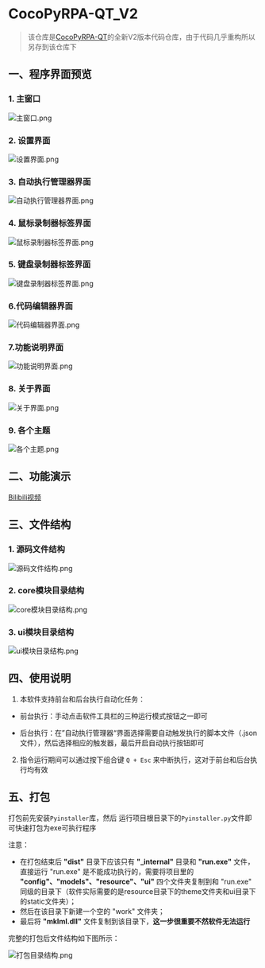 # CocoPyRPA-QT_V2

> 该仓库是[CocoPyRPA-QT](https://gitee.com/i54Coconi/CocoPyRPA-QT)的全新V2版本代码仓库，由于代码几乎重构所以另存到该仓库下

## 一、程序界面预览

### 1. 主窗口

![主窗口.png](https://s2.loli.net/2025/03/21/nvHlc7Nx1pWLsDg.png)



### 2. 设置界面

![设置界面.png](https://s2.loli.net/2025/03/21/IYDNTuBRKbkv9ns.png)



### 3. 自动执行管理器界面

![自动执行管理器界面.png](https://s2.loli.net/2025/03/21/Sva7hF2YPCT5V8J.png)



### 4. 鼠标录制器标签界面

![鼠标录制器标签界面.png](https://s2.loli.net/2025/03/21/Lo36845wISMdEFf.png)



### 5. 键盘录制器标签界面

![键盘录制器标签界面.png](https://s2.loli.net/2025/03/21/wXrITKdeYjQGa3p.png)



### 6.代码编辑器界面

![代码编辑器界面.png](https://s2.loli.net/2025/03/21/iowBKxVdZ3HyQu6.png)



### 7.功能说明界面

![功能说明界面.png](https://s2.loli.net/2025/03/21/Mq3PF1lRo542gmJ.png)



### 8. 关于界面

![关于界面.png](https://s2.loli.net/2025/03/21/VhcRzN6pUqf5XvM.png)



### 9. 各个主题

![各个主题.png](https://s2.loli.net/2025/03/21/DW4v26AyzLBlYwI.png)



##  二、功能演示

[Bilibili视频](https://www.bilibili.com/video/BV1PrkWYHETX/)



##  三、文件结构

###  1. 源码文件结构

![源码文件结构.png](https://s2.loli.net/2025/03/21/1Nfm9GsHTKb7rvu.png)



### 2. core模块目录结构

![core模块目录结构.png](https://s2.loli.net/2025/03/21/rZ9DhtjQMmRH3AE.png)



### 3. ui模块目录结构

![ui模块目录结构.png](https://s2.loli.net/2025/03/21/LQO9KuFcs8MIpGX.png)



## 四、使用说明

1. 本软件支持前台和后台执行自动化任务：

- 前台执行：手动点击软件工具栏的三种运行模式按钮之一即可

- 后台执行：在”自动执行管理器“界面选择需要自动触发执行的脚本文件（.json文件），然后选择相应的触发器，最后开启自动执行按钮即可

2. 指令运行期间可以通过按下组合键 `Q + Esc` 来中断执行，这对于前台和后台执行均有效



## 五、打包

打包前先安装`Pyinstaller`库，然后 运行项目根目录下的`Pyinstaller.py`文件即可快速打包为exe可执行程序

注意：

- 在打包结束后 **"dist"** 目录下应该只有 **"\_internal"** 目录和 **"run.exe"** 文件，直接运行 "run.exe" 是不能成功执行的，需要将项目里的 **"config"、"models"、"resource"、"ui"** 四个文件夹复制到和 "run.exe" 同级的目录下（软件实际需要的是resource目录下的theme文件夹和ui目录下的static文件夹）；
- 然后在该目录下新建一个空的 "work" 文件夹；
- 最后将 **"mklml.dll"** 文件复制到该目录下，**这一步很重要不然软件无法运行**

完整的打包后文件结构如下图所示：

![打包目录结构.png](https://s2.loli.net/2025/04/18/SVQvJwEU5jrGFml.png)

